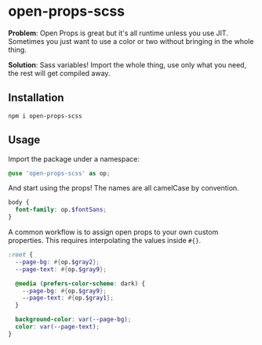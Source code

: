 # open-props-scss

**Problem**: Open Props is great but it's all runtime unless you use JIT. Sometimes you just want to use a color or two without bringing in the whole thing.

**Solution**: Sass variables! Import the whole thing, use only what you need, the rest will get compiled away.

## Installation

```
npm i open-props-scss
```

## Usage

Import the package under a namespace:

```scss
@use 'open-props-scss' as op;
```

And start using the props! The names are all camelCase by convention.

```scss
body {
  font-family: op.$fontSans;
}
```

A common workflow is to assign open props to your own custom properties. This requires interpolating the values inside `#{}`.

```scss
:root {
  --page-bg: #{op.$gray2};
  --page-text: #{op.$gray9};

  @media (prefers-color-scheme: dark) {
    --page-bg: #{op.$gray9};
    --page-text: #{op.$gray1};
  }

  background-color: var(--page-bg);
  color: var(--page-text);
}
```
